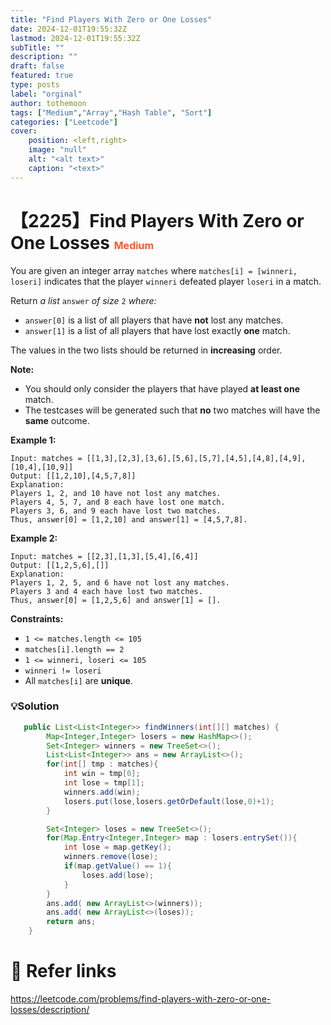 ```yaml
---
title: "Find Players With Zero or One Losses"
date: 2024-12-01T19:55:32Z
lastmod: 2024-12-01T19:55:32Z
subTitle: ""
description: ""
draft: false
featured: true
type: posts
label: "orginal"
author: tothemoon
tags: ["Medium","Array","Hash Table", "Sort"]
categories: ["Leetcode"]
cover:
    position: <left,right>
    image: "null"
    alt: "<alt text>"
    caption: "<text>"
---
```


# 【2225】Find Players With Zero or One Losses <font size="3" color="#FF5733">Medium</font>

You are given an integer array `matches` where `matches[i] = [winneri, loseri]` indicates that the player `winneri` defeated player `loseri` in a match.

Return *a list* `answer` *of size* `2` *where:*

- `answer[0]` is a list of all players that have **not** lost any matches.
- `answer[1]` is a list of all players that have lost exactly **one** match.

The values in the two lists should be returned in **increasing** order.

**Note:**

- You should only consider the players that have played **at least one** match.
- The testcases will be generated such that **no** two matches will have the **same** outcome.

**Example 1:**

```
Input: matches = [[1,3],[2,3],[3,6],[5,6],[5,7],[4,5],[4,8],[4,9],[10,4],[10,9]]
Output: [[1,2,10],[4,5,7,8]]
Explanation:
Players 1, 2, and 10 have not lost any matches.
Players 4, 5, 7, and 8 each have lost one match.
Players 3, 6, and 9 each have lost two matches.
Thus, answer[0] = [1,2,10] and answer[1] = [4,5,7,8].
```

**Example 2:**

```
Input: matches = [[2,3],[1,3],[5,4],[6,4]]
Output: [[1,2,5,6],[]]
Explanation:
Players 1, 2, 5, and 6 have not lost any matches.
Players 3 and 4 each have lost two matches.
Thus, answer[0] = [1,2,5,6] and answer[1] = [].
```

**Constraints:**

- `1 <= matches.length <= 105`
- `matches[i].length == 2`
- `1 <= winneri, loseri <= 105`
- `winneri != loseri`
- All `matches[i]` are **unique**.

### 💡Solution

```java
   public List<List<Integer>> findWinners(int[][] matches) {
        Map<Integer,Integer> losers = new HashMap<>();
        Set<Integer> winners = new TreeSet<>();
        List<List<Integer>> ans = new ArrayList<>();
        for(int[] tmp : matches){
            int win = tmp[0];
            int lose = tmp[1];
            winners.add(win);
            losers.put(lose,losers.getOrDefault(lose,0)+1);
        }

        Set<Integer> loses = new TreeSet<>();
        for(Map.Entry<Integer,Integer> map : losers.entrySet()){
            int lose = map.getKey();
            winners.remove(lose);
            if(map.getValue() == 1){
                loses.add(lose);
            }
        }
        ans.add( new ArrayList<>(winners));
        ans.add( new ArrayList<>(loses));
        return ans;
    }
```

# 🔗 Refer links

https://leetcode.com/problems/find-players-with-zero-or-one-losses/description/